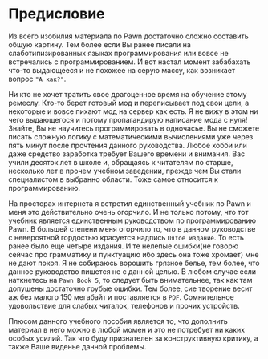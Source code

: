 Предисловие
===========

Из всего изобилия материала по Pawn достаточно сложно составить общую картину. Тем более если Вы ранее писали на слаботипизированных языках программирования или вовсе не встречались с программированием. И вот настал момент забабахать что-то выдающееся и не похожее на серую массу, как возникает вопрос `"А как?"`.

Ни кто не хочет тратить свое драгоценное время на обучение этому ремеслу. Кто-то берет готовый мод и переписывает под свои цели, а некоторые и вовсе пихают мод на сервер как есть. Я не вижу в этом ни чего выдающегося и потому пропагандирую написание мода с нуля! Знайте, Вы не научитесь программировать в одночасье. Вы не сможете писать сложную логику с математическими вычислениями уже через пять минут после прочтения данного руководства. Любое хобби или даже средство заработка требует Вашего времени и внимания. Вас учили десяток лет в школе и, обращаясь к читателям по старше, несколько лет в прочем учебном заведении, прежде чем Вы стали специалистом в выбранно области. Тоже самое относится к программированию.

На просторах интернета я встретил единственный учебник по Pawn и меня это действительно очень огорчило. И не только потому, что тот учебник является единственным руководством по программированию Pawn. В большей степени меня огорчило то, что в данном руководстве с невероятной гордостью красуется надпись `Пятое издание`. То есть ранее было еще четыре издания. И те нелепые ошибки(не говорю сейчас про грамматику и пунктуацию ибо здесь она тоже хромает) мне не дают покоя. Я не собираюсь ворошить грязное белье, тем более, что данное руководство пишется не с данной целью. В любом случае если наткнетесь на `Pawn Book 5`, то следует быть внимательнее, так как там допущены достаточно грубые ошибки. Тем более, сие творение весит аж без малого 150 мегабайт и поставляется в `PDF`. Сомнительное удовольствие для слабых читалок, телефонов и прочих устройств.

Плюсом данного учебного пособия является то, что дополнить материал в него можно в любой момен и это не потребует ни каких особых усилий. Так что буду признателен за конструктивную критику, а также Ваше виденье данной проблемы.
